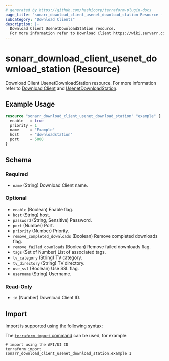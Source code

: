 ```yaml
---
# generated by https://github.com/hashicorp/terraform-plugin-docs
page_title: "sonarr_download_client_usenet_download_station Resource - Sonarr"
subcategory: "Download Clients"
description: |-
  Download Client UsenetDownloadStation resource.
  For more information refer to Download Client https://wiki.servarr.com/sonarr/settings#download-clients and UsenetDownloadStation https://wiki.servarr.com/sonarr/supported#usenetdownloadstation.
---
```


# sonarr_download_client_usenet_download_station (Resource)

<!-- subcategory:Download Clients -->
Download Client UsenetDownloadStation resource.
For more information refer to [Download Client](https://wiki.servarr.com/sonarr/settings#download-clients) and [UsenetDownloadStation](https://wiki.servarr.com/sonarr/supported#usenetdownloadstation).

## Example Usage

```terraform
resource "sonarr_download_client_usenet_download_station" "example" {
  enable   = true
  priority = 1
  name     = "Example"
  host     = "downloadstation"
  port     = 5000
}
```

<!-- schema generated by tfplugindocs -->
## Schema

### Required

- `name` (String) Download Client name.

### Optional

- `enable` (Boolean) Enable flag.
- `host` (String) host.
- `password` (String, Sensitive) Password.
- `port` (Number) Port.
- `priority` (Number) Priority.
- `remove_completed_downloads` (Boolean) Remove completed downloads flag.
- `remove_failed_downloads` (Boolean) Remove failed downloads flag.
- `tags` (Set of Number) List of associated tags.
- `tv_category` (String) TV category.
- `tv_directory` (String) TV directory.
- `use_ssl` (Boolean) Use SSL flag.
- `username` (String) Username.

### Read-Only

- `id` (Number) Download Client ID.

## Import

Import is supported using the following syntax:

The [`terraform import` command](https://developer.hashicorp.com/terraform/cli/commands/import) can be used, for example:

```shell
# import using the API/UI ID
terraform import sonarr_download_client_usenet_download_station.example 1
```
